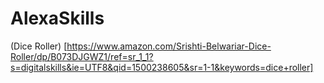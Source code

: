 # AlexaSkills
(Dice Roller) [https://www.amazon.com/Srishti-Belwariar-Dice-Roller/dp/B073DJGWZ1/ref=sr_1_1?s=digitalskills&ie=UTF8&qid=1500238605&sr=1-1&keywords=dice+roller]
